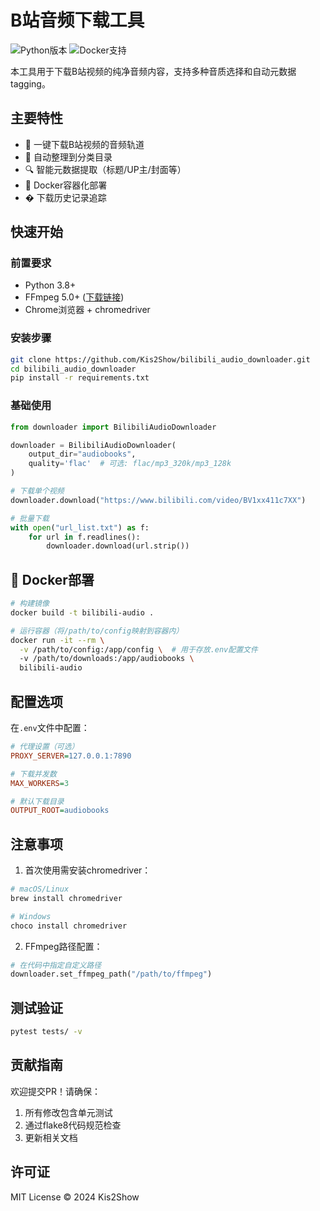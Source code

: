 # B站音频下载工具

![Python版本](https://img.shields.io/badge/Python-3.8%2B-blue)
![Docker支持](https://img.shields.io/badge/Docker-✓-success)

本工具用于下载B站视频的纯净音频内容，支持多种音质选择和自动元数据 tagging。

## 主要特性

- 🎵 一键下载B站视频的音频轨道
- 📁 自动整理到分类目录
- 🔍 智能元数据提取（标题/UP主/封面等）
- 🐳 Docker容器化部署
- � 下载历史记录追踪

## 快速开始

### 前置要求
- Python 3.8+
- FFmpeg 5.0+ ([下载链接](https://ffmpeg.org/))
- Chrome浏览器 + chromedriver

### 安装步骤
```bash
git clone https://github.com/Kis2Show/bilibili_audio_downloader.git
cd bilibili_audio_downloader
pip install -r requirements.txt
```

### 基础使用
```python
from downloader import BilibiliAudioDownloader

downloader = BilibiliAudioDownloader(
    output_dir="audiobooks",
    quality='flac'  # 可选: flac/mp3_320k/mp3_128k
)

# 下载单个视频
downloader.download("https://www.bilibili.com/video/BV1xx411c7XX")

# 批量下载
with open("url_list.txt") as f:
    for url in f.readlines():
        downloader.download(url.strip())
```

## 🐳 Docker部署
```bash
# 构建镜像
docker build -t bilibili-audio .

# 运行容器（将/path/to/config映射到容器内）
docker run -it --rm \
  -v /path/to/config:/app/config \  # 用于存放.env配置文件
  -v /path/to/downloads:/app/audiobooks \
  bilibili-audio
```

## 配置选项
在`.env`文件中配置：
```ini
# 代理设置（可选）
PROXY_SERVER=127.0.0.1:7890

# 下载并发数
MAX_WORKERS=3

# 默认下载目录
OUTPUT_ROOT=audiobooks
```

## 注意事项
1. 首次使用需安装chromedriver：
```bash
# macOS/Linux
brew install chromedriver

# Windows
choco install chromedriver
```

2. FFmpeg路径配置：
```python
# 在代码中指定自定义路径
downloader.set_ffmpeg_path("/path/to/ffmpeg")
```

## 测试验证
```bash
pytest tests/ -v
```

## 贡献指南
欢迎提交PR！请确保：
1. 所有修改包含单元测试
2. 通过flake8代码规范检查
3. 更新相关文档

## 许可证
MIT License © 2024 Kis2Show
